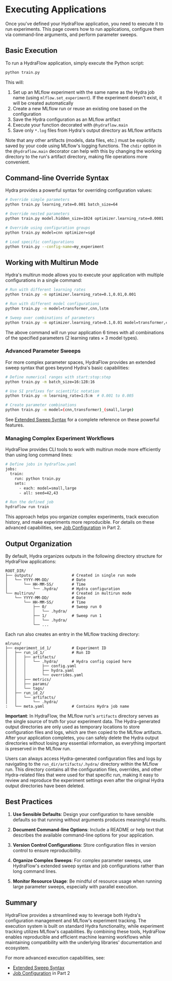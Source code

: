 # Executing Applications

Once you've defined your HydraFlow application, you need to execute it to
run experiments. This page covers how to run applications, configure them
via command-line arguments, and perform parameter sweeps.

## Basic Execution

To run a HydraFlow application, simply execute the Python script:

```bash
python train.py
```

This will:

1. Set up an MLflow experiment with the same name as the Hydra job name (using `mlflow.set_experiment`). If the experiment doesn't exist, it will be created automatically
2. Create a new MLflow run or reuse an existing one based on the configuration
3. Save the Hydra configuration as an MLflow artifact
4. Execute your function decorated with `@hydraflow.main`
5. Save only `*.log` files from Hydra's output directory as MLflow artifacts

Note that any other artifacts (models, data files, etc.) must be explicitly saved by your code using MLflow's logging functions. The `chdir` option in the `@hydraflow.main` decorator can help with this by changing the working directory to the run's artifact directory, making file operations more convenient.

## Command-line Override Syntax

Hydra provides a powerful syntax for overriding configuration
values:

```bash
# Override simple parameters
python train.py learning_rate=0.001 batch_size=64

# Override nested parameters
python train.py model.hidden_size=1024 optimizer.learning_rate=0.0001

# Override using configuration groups
python train.py model=cnn optimizer=sgd

# Load specific configurations
python train.py --config-name=my_experiment
```

## Working with Multirun Mode

Hydra's multirun mode allows you to execute your application with multiple
configurations in a single command:

```bash
# Run with different learning rates
python train.py -m optimizer.learning_rate=0.1,0.01,0.001

# Run with different model configurations
python train.py -m model=transformer,cnn,lstm

# Sweep over combinations of parameters
python train.py -m optimizer.learning_rate=0.1,0.01 model=transformer,cnn
```

The above command will run your application 6 times with all combinations
of the specified parameters (2 learning rates × 3 model types).

### Advanced Parameter Sweeps

For more complex parameter spaces, HydraFlow provides an extended sweep syntax that goes beyond Hydra's basic capabilities:

```bash
# Define numerical ranges with start:stop:step
python train.py -m batch_size=16:128:16

# Use SI prefixes for scientific notation
python train.py -m learning_rate=1:5:m  # 0.001 to 0.005

# Create parameter combinations
python train.py -m model=(cnn,transformer)_(small,large)
```

See [Extended Sweep Syntax](../part2-advanced/sweep-syntax.md) for a complete reference on these powerful features.

### Managing Complex Experiment Workflows

HydraFlow provides CLI tools to work with multirun mode more efficiently than using long command lines:

```bash
# Define jobs in hydraflow.yaml
jobs:
  train:
    run: python train.py
    sets:
      - each: model=small,large
      - all: seed=42,43

# Run the defined job
hydraflow run train
```

This approach helps you organize complex experiments, track execution history, and make experiments more reproducible. For details on these advanced capabilities, see [Job Configuration](../part2-advanced/job-configuration.md) in Part 2.

## Output Organization

By default, Hydra organizes outputs in the following directory structure for HydraFlow applications:

```
ROOT_DIR/
├── outputs/                 # Created in single run mode
│   └── YYYY-MM-DD/          # Date
│       └── HH-MM-SS/        # Time
│           └── .hydra/      # Hydra configuration
└── multirun/                # Created in multirun mode
    └── YYYY-MM-DD/          # Date
        └── HH-MM-SS/        # Time
            ├── 0/           # Sweep run 0
            │   └── .hydra/
            ├── 1/           # Sweep run 1
            │   └── .hydra/
            └── ...
```

Each run also creates an entry in the MLflow tracking directory:

```
mlruns/
├── experiment_id_1/         # Experiment ID
│   ├── run_id_1/            # Run ID
│   │   ├── artifacts/
│   │   │   └── .hydra/      # Hydra config copied here
│   │   │       ├── config.yaml
│   │   │       ├── hydra.yaml
│   │   │       └── overrides.yaml
│   │   ├── metrics/
│   │   ├── params/
│   │   └── tags/
│   ├── run_id_2/
│   │   └── artifacts/
│   │       └── .hydra/
:   └── meta.yaml            # Contains Hydra job name
```

**Important**: In HydraFlow, the MLflow run's `artifacts` directory serves
as the single source of truth for your experiment data. The Hydra-generated
output directories are only used as temporary locations to store
configuration files and logs, which are then copied to the MLflow artifacts.
After your application completes, you can safely delete the Hydra output
directories without losing any essential information, as everything important
is preserved in the MLflow run.

Users can always access Hydra-generated configuration files and logs by
navigating to the `run_dir/artifacts/.hydra/` directory within the MLflow
run. This directory contains all the configuration files, overrides, and
other Hydra-related files that were used for that specific run, making it
easy to review and reproduce the experiment settings even after the original
Hydra output directories have been deleted.

## Best Practices

1. **Use Sensible Defaults**: Design your configuration to have sensible defaults
   so that running without arguments produces meaningful results.

2. **Document Command-line Options**: Include a README or help text that
   describes the available command-line options for your application.

3. **Version Control Configurations**: Store configuration files in version
   control to ensure reproducibility.

4. **Organize Complex Sweeps**: For complex parameter sweeps, use HydraFlow's
   extended sweep syntax and job configurations rather than long command lines.

5. **Monitor Resource Usage**: Be mindful of resource usage when running large
   parameter sweeps, especially with parallel execution.

## Summary

HydraFlow provides a streamlined way to leverage both Hydra's
configuration management and MLflow's experiment tracking.
The execution system is built on standard Hydra functionality,
while experiment tracking utilizes MLflow's capabilities.
By combining these tools, HydraFlow enables reproducible and
efficient machine learning workflows while maintaining
compatibility with the underlying libraries' documentation and ecosystem.

For more advanced execution capabilities, see:
- [Extended Sweep Syntax](../part2-advanced/sweep-syntax.md)
- [Job Configuration](../part2-advanced/job-configuration.md) in Part 2